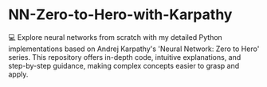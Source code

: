 # NN-Zero-to-Hero-with-Karpathy
💻 Explore neural networks from scratch with my detailed Python implementations based on Andrej Karpathy's 'Neural Network: Zero to Hero' series. This repository offers in-depth code, intuitive explanations, and step-by-step guidance, making complex concepts easier to grasp and apply.
